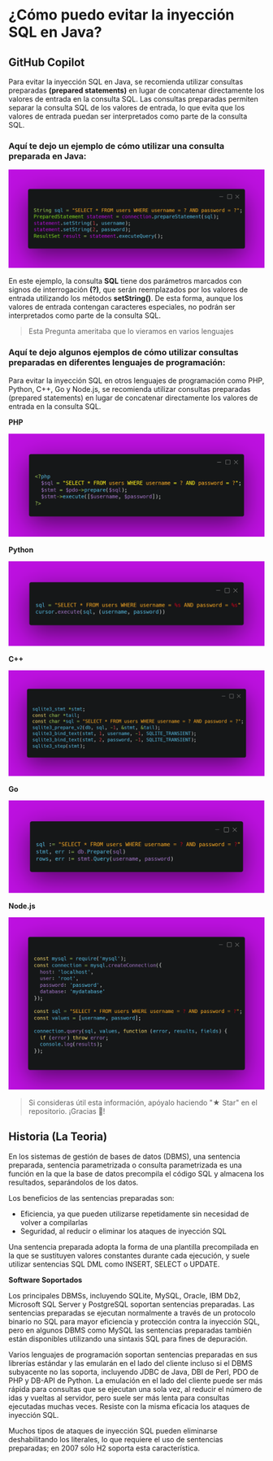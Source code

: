 # ¿Cómo puedo evitar la inyección SQL en Java?

## GitHub Copilot

Para evitar la inyección SQL en Java, se recomienda utilizar consultas preparadas <strong>(prepared statements)</strong> en lugar de concatenar directamente los valores de entrada en la consulta SQL. Las consultas preparadas permiten separar la consulta SQL de los valores de entrada, lo que evita que los valores de entrada puedan ser interpretados como parte de la consulta SQL. 

### Aquí te dejo un ejemplo de cómo utilizar una consulta preparada en Java:

![](./snippets/SQLinjection.png)

En este ejemplo, la consulta <strong>SQL</strong> tiene dos parámetros marcados con signos de interrogación <strong>(?)</strong>, que serán reemplazados por los valores de entrada utilizando los métodos <strong>setString()</strong>. De esta forma, aunque los valores de entrada contengan caracteres especiales, no podrán ser interpretados como parte de la consulta SQL.

> Esta Pregunta ameritaba que lo vieramos en varios lenguajes

### Aquí te dejo algunos ejemplos de cómo utilizar consultas preparadas en diferentes lenguajes de programación:

Para evitar la inyección SQL en otros lenguajes de programación como PHP, Python, C++, Go y Node.js, se recomienda utilizar consultas preparadas (prepared statements) en lugar de concatenar directamente los valores de entrada en la consulta SQL.

<strong>PHP</strong>

![](./snippets/SQLinjection2.png)

<strong>Python</strong>

![](./snippets/SQLinjection3.png)

<strong>C++</strong>

![](./snippets/SQLinjection4.png)

<strong>Go</strong>

![](./snippets/SQLinjection5.png)

<strong>Node.js</strong>

![](./snippets/SQLinjection6.png)

> Si consideras útil esta información, apóyalo haciendo "★ Star" en el repositorio. ¡Gracias 🙌!

## Historia (La Teoria)
En los sistemas de gestión de bases de datos (DBMS), una sentencia preparada, sentencia parametrizada o consulta parametrizada es una función en la que la base de datos precompila el código SQL y almacena los resultados, separándolos de los datos. 

Los beneficios de las sentencias preparadas son:
- Eficiencia, ya que pueden utilizarse repetidamente sin necesidad de volver a compilarlas
- Seguridad, al reducir o eliminar los ataques de inyección SQL

Una sentencia preparada adopta la forma de una plantilla precompilada en la que se sustituyen valores constantes durante cada ejecución, y suele utilizar sentencias SQL DML como INSERT, SELECT o UPDATE.

<strong>Software Soportados</strong>

Los principales DBMSs, incluyendo SQLite, MySQL, Oracle, IBM Db2, Microsoft SQL Server y PostgreSQL soportan sentencias preparadas. Las sentencias preparadas se ejecutan normalmente a través de un protocolo binario no SQL para mayor eficiencia y protección contra la inyección SQL, pero en algunos DBMS como MySQL las sentencias preparadas también están disponibles utilizando una sintaxis SQL para fines de depuración.

Varios lenguajes de programación soportan sentencias preparadas en sus librerías estándar y las emularán en el lado del cliente incluso si el DBMS subyacente no las soporta, incluyendo JDBC de Java, DBI de Perl, PDO de PHP y DB-API de Python. La emulación en el lado del cliente puede ser más rápida para consultas que se ejecutan una sola vez, al reducir el número de idas y vueltas al servidor, pero suele ser más lenta para consultas ejecutadas muchas veces. Resiste con la misma eficacia los ataques de inyección SQL.

Muchos tipos de ataques de inyección SQL pueden eliminarse deshabilitando los literales, lo que requiere el uso de sentencias preparadas; en 2007 sólo H2 soporta esta característica.
